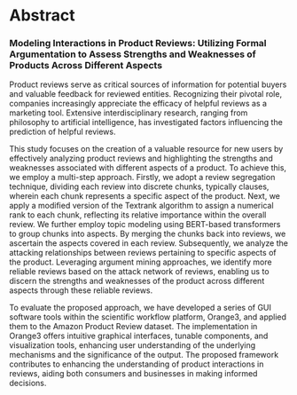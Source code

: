 # Abstract

### Modeling Interactions in Product Reviews: Utilizing Formal Argumentation to Assess Strengths and Weaknesses of Products Across Different Aspects

Product reviews serve as critical sources of information for potential buyers and valuable feedback for reviewed entities. Recognizing their pivotal role, companies increasingly appreciate the efficacy of helpful reviews as a marketing tool. Extensive interdisciplinary research, ranging from philosophy to artificial intelligence, has investigated factors influencing the prediction of helpful reviews. 

This study focuses on the creation of a valuable resource for new users by effectively analyzing product reviews and highlighting the strengths and weaknesses associated with different aspects of a product. To achieve this, we employ a multi-step approach. Firstly, we adopt a review segregation technique, dividing each review into discrete chunks, typically clauses, wherein each chunk represents a specific aspect of the product. Next, we apply a modified version of the Textrank algorithm to assign a numerical rank to each chunk, reflecting its relative importance within the overall review. We further employ topic modeling using BERT-based transformers to group chunks into aspects. By merging the chunks back into reviews, we ascertain the aspects covered in each review. Subsequently, we analyze the attacking relationships between reviews pertaining to specific aspects of the product. Leveraging argument mining approaches, we identify more reliable reviews based on the attack network of reviews, enabling us to discern the strengths and weaknesses of the product across different aspects through these reliable reviews. 

To evaluate the proposed approach, we have developed a series of GUI software tools within the scientific workflow platform, Orange3, and applied them to the Amazon Product Review dataset. The implementation in Orange3 offers intuitive graphical interfaces, tunable components, and visualization tools, enhancing user understanding of the underlying mechanisms and the significance of the output. The proposed framework contributes to enhancing the understanding of product interactions in reviews, aiding both consumers and businesses in making informed decisions.
